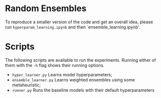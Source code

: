 # Random Ensembles

To reproduce a smaller version of the code and get an overall idea, please run
`hyperparam_learning.ipynb` and then `ensemble_learning.ipynb'.


# Scripts

The following scripts are available to run the experiments. Running
either of them with the `-h` flag shows their running options. 

   - `hyper_learner.py` Learns model hyperparameters;
   - `ensemble_learner.py` Learns weighted ensembles using some metaheuristic;
   - `runner.py` Runs the baseline models with their default hyperparameters
